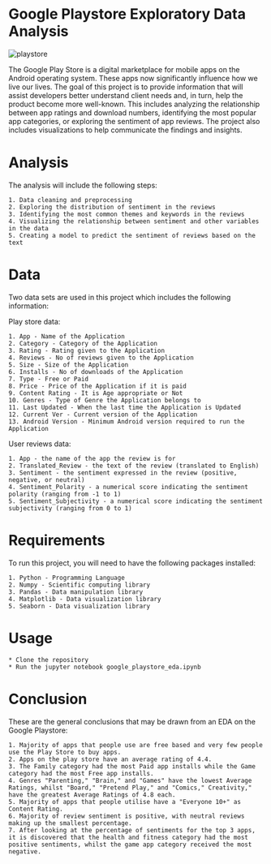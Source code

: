 

# Google Playstore Exploratory Data Analysis

![playstore](https://user-images.githubusercontent.com/121051705/215148214-94b2fe49-2ef2-4273-b7ec-dd5e9854378b.gif)

The Google Play Store is a digital marketplace for mobile apps on the Android operating system. These apps now significantly influence how we live our lives. The goal of this project is to provide information that will assist developers better understand client needs and, in turn, help the product become more well-known. This includes analyzing the relationship between app ratings and download numbers, identifying the most popular app categories, or exploring the sentiment of app reviews. The project also includes visualizations to help communicate the findings and insights.

# Analysis

The analysis will include the following steps:

    1. Data cleaning and preprocessing
    2. Exploring the distribution of sentiment in the reviews
    3. Identifying the most common themes and keywords in the reviews
    4. Visualizing the relationship between sentiment and other variables in the data
    5. Creating a model to predict the sentiment of reviews based on the text

#  Data

Two data sets are used in this project which includes the following information:

Play store data:

    1. App - Name of the Application
    2. Category - Category of the Application
    3. Rating - Rating given to the Application
    4. Reviews - No of reviews given to the Application
    5. Size - Size of the Application
    6. Installs - No of downloads of the Application
    7. Type - Free or Paid
    8. Price - Price of the Application if it is paid
    9. Content Rating - It is Age appropriate or Not
    10. Genres - Type of Genre the Application belongs to
    11. Last Updated - When the last time the Application is Updated
    12. Current Ver - Current version of the Application
    13. Android Version - Minimum Android version required to run the Application

User reviews data:

    1. App - the name of the app the review is for
    2. Translated_Review - the text of the review (translated to English)
    3. Sentiment - the sentiment expressed in the review (positive, negative, or neutral)
    4. Sentiment_Polarity - a numerical score indicating the sentiment polarity (ranging from -1 to 1)
    5. Sentiment_Subjectivity - a numerical score indicating the sentiment subjectivity (ranging from 0 to 1)

# Requirements

To run this project, you will need to have the following packages installed:

    1. Python - Programming Language
    2. Numpy - Scientific computing library
    3. Pandas - Data manipulation library
    4. Matplotlib - Data visualization library
    5. Seaborn - Data visualization library

# Usage

    * Clone the repository
    * Run the jupyter notebook google_playstore_eda.ipynb

# Conclusion

These are the general conclusions that may be drawn from an EDA on the Google Playstore:

    1. Majority of apps that people use are free based and very few people use the Play Store to buy apps.
    2. Apps on the play store have an average rating of 4.4.
    3. The Family category had the most Paid app installs while the Game category had the most Free app installs.
    4. Genres "Parenting," "Brain," and "Games" have the lowest Average Ratings, whilst "Board," "Pretend Play," and "Comics," Creativity," have the greatest Average Ratings of 4.8 each.
    5. Majority of apps that people utilise have a "Everyone 10+" as Content Rating.
    6. Majority of review sentiment is positive, with neutral reviews making up the smallest percentage.
    7. After looking at the percentage of sentiments for the top 3 apps, it is discovered that the health and fitness category had the most positive sentiments, whilst the game app category received the most negative.
